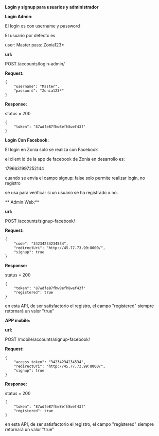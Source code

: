 
**Login y signup para usuarios y administrador**


**Login Admin:**

El login es con username y password

El usuario por defecto es

user: Master
pass: Zonia123*

**url:**

POST /accounts/login-admin/

**Request:**

```
{
    "username": "Master",
    "password": "Zonia123*"
}
```

**Response:**

status = 200

```
{
    "token": "87wdfe87fhw8efh8wef43f"
}
```

**Login Con Facebook:**

El login en Zonia solo se realiza con Facebook

el client id de la app de facebook de Zonia en desarrollo es:

1796631997252144


cuando se envia el campo signup: false solo permite realizar login, no registro

se usa para verificar si un usuario se ha registrado o no.


** Admin Web:**

**url:**

POST /accounts/signup-facebook/

**Request:**

```
{
    "code": "34234234234534",
    "redirectUri": "http://45.77.73.99:8000/",
    "signup": true
}
```

**Response:**

status = 200

```
{
    "token": "87wdfe87fhw8efh8wef43f"
    "registered": true
}
```

en esta API, de ser satisfactorio el registro, el campo "registered" siempre retornará un valor "true"

**APP mobile:**

**url:**

POST /mobile/accounts/signup-facebook/

**Request:**

```
{
    "access_token": "34234234234534",
    "redirectUri": "http://45.77.73.99:8000/",
    "signup": true
}
```

**Response:**

status = 200

```
{
    "token": "87wdfe87fhw8efh8wef43f"
    "registered": true
}
```

en esta API, de ser satisfactorio el registro, el campo "registered" siempre retornará un valor "true"
